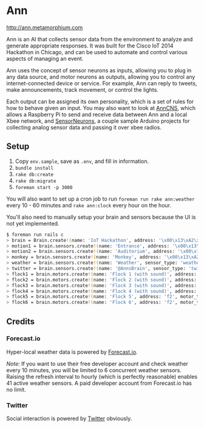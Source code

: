 # Ann

http://ann.metamorphium.com

Ann is an AI that collects sensor data from the environment to analyze and generate appropriate responses. It was built for the Cisco IoT 2014 Hackathon in Chicago, and can be used to automate and control various aspects of managing an event.

Ann uses the concept of sensor neurons as inputs, allowing you to plug in any data source, and motor neurons as outputs, allowing you to control any internet-connected device or service. For example, Ann can reply to tweets, make announcements, track movement, or control the lights.

Each output can be assigned its own personality, which is a set of rules for how to behave given an input. You may also want to look at [AnnCNS](https://github.com/neilgupta/AnnCNS), which allows a Raspberry Pi to send and receive data between Ann and a local Xbee network, and [SensorNeurons](https://github.com/neilgupta/SensorNeurons), a couple sample Arduino projects for collecting analog sensor data and passing it over xbee radios.

## Setup

1. Copy `env.sample`, save as `.env`, and fill in information.
2. `bundle install`
3. `rake db:create`
4. `rake db:migrate`
5. `foreman start -p 3000`

You will also want to set up a cron job to run `foreman run rake ann:weather` every 10 - 60 minutes and `rake ann:clock` every hour on the hour.

You'll also need to manually setup your brain and sensors because the UI is not yet implemented.

```bash
$ foreman run rails c
> brain = Brain.create!(name: 'IoT Hackathon', address: '\x00\x13\xA2\x00\x40\x68\x2F\xB6')
> motion1 = brain.sensors.create!(name: 'Entrance', address: '\x00\x13\xA2\x00\x40\x68\x2F\xC0', sensor_type: 'motion') # orange cable
> motion2 = brain.sensors.create!(name: 'Auditorium', address: '\x00\x13\xA2\x00\x40\x60\xCE\x3B', sensor_type: 'motion') # red cable
> monkey = brain.sensors.create!(name: 'Monkey', address: '\x00\x13\xA2\x00\x40\x68\x2E\x8C', sensor_type: 'monkey')
> weather = brain.sensors.create!(name: 'Weather', sensor_type: 'weather')
> twitter = brain.sensors.create!(name: '@AnnsBrain', sensor_type: 'twitter')
> flock1 = brain.motors.create!(name: 'Flock 1 (with sound)', address: '\x00\x13\xA2\x00\x40\x68\x2E\xA4', motor_type: 'flock', personality: 'Weather')
> flock2 = brain.motors.create!(name: 'Flock 2 (with sound)', address: '\x00\x13\xA2\x00\x40\x68\x2E\xD6', motor_type: 'flock', personality: 'Motion')
> flock3 = brain.motors.create!(name: 'Flock 3 (with sound)', address: '\x00\x13\xA2\x00\x40\xB4\x08\xF4', motor_type: 'flock', personality: 'Social')
> flock4 = brain.motors.create!(name: 'Flock 4 (with sound)', address: 'f2', motor_type: 'flock', personality: 'Motion')
> flock5 = brain.motors.create!(name: 'Flock 5', address: 'f2', motor_type: 'flock', personality: 'Api')
> flock6 = brain.motors.create!(name: 'Flock 6', address: 'f2', motor_type: 'flock', personality: 'Random')
```

## Credits

### Forecast.io

Hyper-local weather data is powered by [Forecast.io](http://forecast.io/).

*Note:* If you want to use their free developer account and check weather every 10 minutes, you will be limited to 6 concurrent weather sensors. Raising the refresh interval to hourly (which is perfectly reasonable) enables 41 active weather sensors. A paid developer account from Forecast.io has no limit.

### Twitter

Social interaction is powered by [Twitter](http://twitter.com) obviously.
